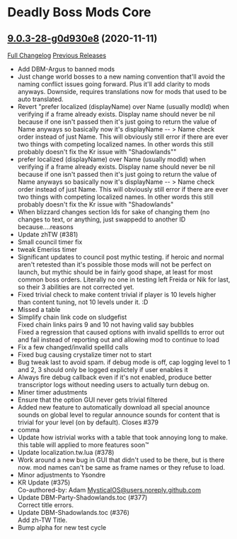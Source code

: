 # Deadly Boss Mods Core

## [9.0.3-28-g0d930e8](https://github.com/DeadlyBossMods/DeadlyBossMods/tree/0d930e86e48b8b47de3ef1f7a3c63e19feb45dfc) (2020-11-11)
[Full Changelog](https://github.com/DeadlyBossMods/DeadlyBossMods/compare/9.0.3...0d930e86e48b8b47de3ef1f7a3c63e19feb45dfc) [Previous Releases](https://github.com/DeadlyBossMods/DeadlyBossMods/releases)

- Add DBM-Argus to banned mods  
- Just change world bosses to a new naming convention that'll avoid the naming conflict issues going forward. Plus it'll add clarity to mods anyways. Downside, requires translations now for mods that used to be auto translated.  
- Revert "prefer localized (displayName) over Name (usually modId) when verifying if a frame already exists. Display name should never be nil because if one isn't passed then it's just going to return the value of Name anyways so basically now it's displayName -- > Name check order instead of just Name. This will obviously still error if there are ever two things with competing localized names. In other words this still probably doesn't fix the Kr issue with "Shadowlands""  
- prefer localized (displayName) over Name (usually modId) when verifying if a frame already exists. Display name should never be nil because if one isn't passed then it's just going to return the value of Name anyways so basically now it's displayName -- > Name check order instead of just Name. This will obviously still error if there are ever two things with competing localized names. In other words this still probably doesn't fix the Kr issue with "Shadowlands"  
- When blizzard changes section Ids for sake of changing them (no changes to text, or anything, just swappedd to another ID because....reasons  
- Update zhTW (#381)  
- Small council timer fix  
- tweak Emeriss timer  
- Significant updates to council post mythic testing. if heroic and normal aren't retested than it's possible those mods will not be perfect on launch, but mythic should be in fairly good shape, at least for most common boss orders. Literally no one in testing left Freida or Nik for last, so their 3 abilities are not corrected yet.  
- Fixed trivial check to make content trivial if player is 10 levels higher than content tuning, not 10 levels under it. :D  
- Missed a table  
- Simplify chain link code on sludgefist  
    Fixed chain links pairs 9 and 10 not having valid say bubbles  
    Fixed a regression that caused options with invalid spellIds to error out and fail instead of reporting out and allowing mod to continue to load  
- Fix a few changed/invalid spellId calls  
- Fixed bug causing crystalize timer not to start  
- Bug tweak last to avoid spam. if debug mode is off, cap logging level to 1 and 2, 3 should only be logged explictely if user enables it  
- Always fire debug callback even if it's not enabled, produce better transcriptor logs without needing users to actually turn debug on.  
- Miner timer adustments  
- Ensure that the option GUI never gets trivial filtered  
- Added new feature to automatically download all special anounce sounds on global level to regular announce sounds for content that is trivial for your level (on by default). Closes #379  
- comma  
- Update how istrivial works with a table that took annoying long to make. this table will applied to more features soon™  
- Update localization.tw.lua (#378)  
- Work around a new bug in GUI that didn't used to be there, but is there now. mod names can't be same as frame names or they refuse to load.  
- Minor adjustments to Ysondre  
- KR Update (#375)  
    Co-authored-by: Adam <MysticalOS@users.noreply.github.com>  
- Update DBM-Party-Shadowlands.toc (#377)  
    Correct title errors.  
- Update DBM-Shadowlands.toc (#376)  
    Add zh-TW Title.  
- Bump alpha for new test cycle  

